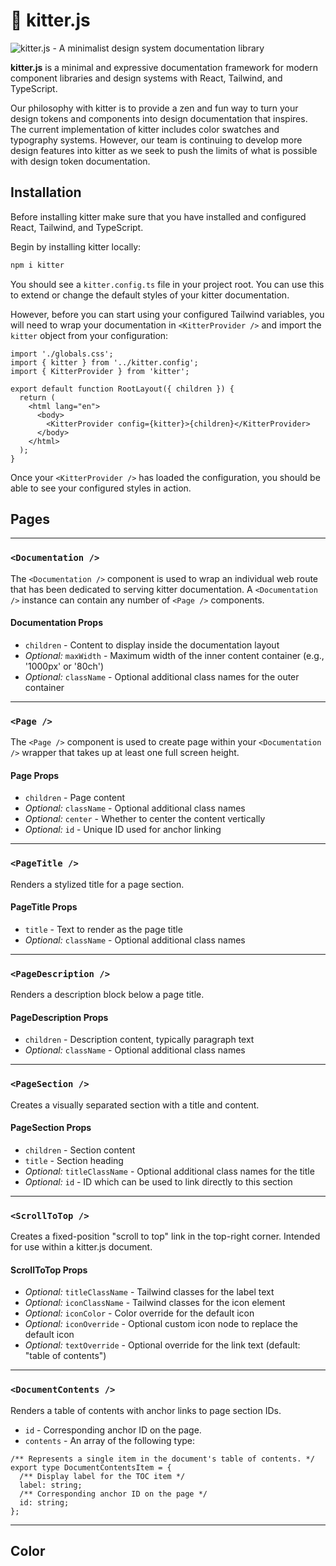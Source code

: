 # 🧶 kitter.js

![kitter.js - A minimalist design system documentation library](https://mtbgfwk74cfkxvwf.public.blob.vercel-storage.com/kitter/kitter-cover.png)

**kitter.js** is a minimal and expressive documentation framework for modern component libraries and design systems with React, Tailwind, and TypeScript.

Our philosophy with kitter is to provide a zen and fun way to turn your design tokens and components into design documentation that inspires. The current implementation of kitter includes color swatches and typography systems. However, our team is continuing to develop more design features into kitter as we seek to push the limits of what is possible with design token documentation.

## Installation

Before installing kitter make sure that you have installed and configured React, Tailwind, and TypeScript.

Begin by installing kitter locally:

```bash
npm i kitter
```

You should see a `kitter.config.ts` file in your project root. You can use this to extend or change the default styles of your kitter documentation.

However, before you can start using your configured Tailwind variables, you will need to wrap your documentation in `<KitterProvider />` and import the `kitter` object from your configuration:

```tsx
import './globals.css';
import { kitter } from '../kitter.config';
import { KitterProvider } from 'kitter';

export default function RootLayout({ children }) {
  return (
    <html lang="en">
      <body>
        <KitterProvider config={kitter}>{children}</KitterProvider>
      </body>
    </html>
  );
}
```

Once your `<KitterProvider />` has loaded the configuration, you should be able to see your configured styles in action.

## Pages

---

### `<Documentation />`

The `<Documentation />` component is used to wrap an individual web route that has been dedicated to serving kitter documentation. A `<Documentation />` instance can contain any number of `<Page />` components.

#### Documentation Props

- `children` - Content to display inside the documentation layout
- _Optional:_ `maxWidth` - Maximum width of the inner content container (e.g., '1000px' or '80ch')
- _Optional:_ `className` - Optional additional class names for the outer container

---

### `<Page />`

The `<Page />` component is used to create page within your `<Documentation />` wrapper that takes up at least one full screen height.

#### Page Props

- `children` - Page content
- _Optional:_ `className` - Optional additional class names
- _Optional:_ `center` - Whether to center the content vertically
- _Optional:_ `id` - Unique ID used for anchor linking

---

### `<PageTitle />`

Renders a stylized title for a page section.

#### PageTitle Props

- `title` - Text to render as the page title
- _Optional:_ `className` - Optional additional class names

---

### `<PageDescription />`

Renders a description block below a page title.

#### PageDescription Props

- `children` - Description content, typically paragraph text
- _Optional:_ `className` - Optional additional class names

---

### `<PageSection />`

Creates a visually separated section with a title and content.

#### PageSection Props

- `children` - Section content
- `title` - Section heading
- _Optional:_ `titleClassName` - Optional additional class names for the title
- _Optional:_ `id` - ID which can be used to link directly to this section

---

### `<ScrollToTop />`

Creates a fixed-position "scroll to top" link in the top-right corner. Intended for use within a kitter.js document.

#### ScrollToTop Props

- _Optional:_ `titleClassName` - Tailwind classes for the label text
- _Optional:_ `iconClassName` - Tailwind classes for the icon element
- _Optional:_ `iconColor` - Color override for the default icon
- _Optional:_ `iconOverride` - Optional custom icon node to replace the default icon
- _Optional:_ `textOverride` - Optional override for the link text (default: "table of contents")

---

### `<DocumentContents />`

Renders a table of contents with anchor links to page section IDs.

- `id` - Corresponding anchor ID on the page.
- `contents` - An array of the following type:

```tsx
/** Represents a single item in the document's table of contents. */
export type DocumentContentsItem = {
  /** Display label for the TOC item */
  label: string;
  /** Corresponding anchor ID on the page */
  id: string;
};
```

---

## Color
